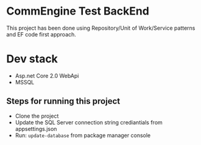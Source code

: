 # CommEngine Test BackEnd

This project has been done using Repository/Unit of Work/Service patterns and EF code first approach.

# Dev stack
- Asp.net Core 2.0 WebApi
- MSSQL

## Steps for running this project
- Clone the project
- Update the SQL Server connection string crediantials from appsettings.json
- Run: `update-database` from package manager console
